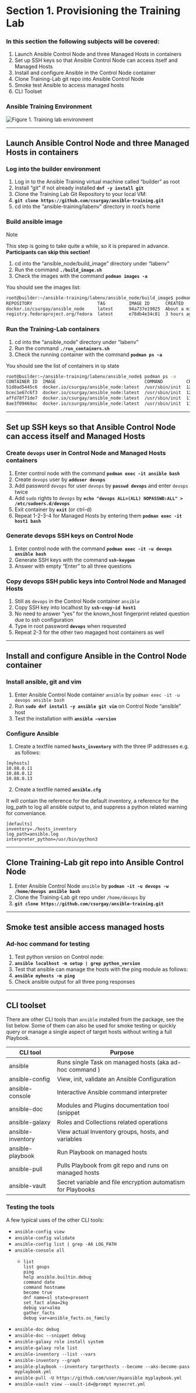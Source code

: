 # Section 1. Provisioning the Training Lab

### In this section the following subjects will be covered:

1.	Launch Ansible Control Node and three Managed Hosts in containers
2.	Set up SSH keys so that Ansible Control Node can access itself and Managed Hosts 
3.	Install and configure Ansible in the Control Node container
4.	Clone Training-Lab git repo into Ansible Control Node
5.	Smoke test Ansible to access managed hosts
6.	CLI Toolset

### Ansible Training Environment

![Figure 1. Training lab environment](https://csurgay.com/ansible/labenv.png)

---
## Launch Ansible Control Node and three Managed Hosts in containers

### Log into the builder environment

1.	Log in to the Ansible Training virtual machine called “builder” as root
2.	Install “git” if not already installed **`dnf -y install git`**
3.	Clone the Training Lab Git Repository to your local VM:
4.	**`git clone https://github.com/csurgay/ansible-training.git`**
5.	cd into the “ansible-training/labenv” directory in root’s home

### Build ansible image

> [!NOTE]
> This step is going to take quite a while, so it is prepared in advance. **Participants can skip this section!**

1.	cd into the “ansible_node/build_image” directory under “labenv”
2.	Run the command **`./build_image.sh`**
3.	Check the images with the command **`podman images -a`**

You should see the images list:

```bash
root@builder:~/ansible-training/labenv/ansible_node/build_image$ podman images -a
REPOSITORY                         TAG         IMAGE ID      CREATED             SIZE
docker.io/csurgay/ansible_node     latest      94a737e19025  About a minute ago  1.05 GB
registry.fedoraproject.org/fedora  latest      e78db4e34c81  3 hours ago         170 MB
```

### Run the Training-Lab containers

1.	cd into the “ansible_node” directory under “labenv”
2.	Run the command **`./run_containers.sh`**
3.	Check the running container with the command **`podman ps -a`**

You should see the list of containers in `Up` state

```bash
root@builder:~/ansible-training/labenv/ansible_node$ podman ps -a
CONTAINER ID  IMAGE                                  COMMAND         CREATED         STATUS         PORTS                                               NAMES
51d0ad5445c6  docker.io/csurgay/ansible_node:latest  /usr/sbin/init  12 seconds ago  Up 13 seconds  0.0.0.0:2020->22/tcp, 22/tcp                        ansible
bcec1e67c6f3  docker.io/csurgay/ansible_node:latest  /usr/sbin/init  12 seconds ago  Up 12 seconds  0.0.0.0:2021->22/tcp, 0.0.0.0:8081->80/tcp, 22/tcp  host1
affd78f71de7  docker.io/csurgay/ansible_node:latest  /usr/sbin/init  11 seconds ago  Up 12 seconds  0.0.0.0:2022->22/tcp, 0.0.0.0:8082->80/tcp, 22/tcp  host2
8ae3f09469ac  docker.io/csurgay/ansible_node:latest  /usr/sbin/init  11 seconds ago  Up 12 seconds  0.0.0.0:2023->22/tcp, 0.0.0.0:8083->80/tcp, 22/tcp  host3
```

---
## Set up SSH keys so that Ansible Control Node can access itself and Managed Hosts 

### Create `devops` user in Control Node and Managed Hosts containers

1.	Enter control node with the command **`podman exec -it ansible bash`**
2.  Create `devops` user by **`adduser devops`**
3.  Add password `devops` for user `devops` by **`passwd devops`** and enter `devops` twice
4.  Add `sudo` rights to `devops` by **`echo "devops ALL=(ALL) NOPASSWD:ALL" > /etc/sudoers.d/devops`**
5.  Exit container by **`exit`** (or ctrl-d)
6.  Repeat 1-2-3-4 for Managed Hosts by entering them **`podman exec -it host1 bash`**

### Generate devops SSH keys on Control Node

1.	Enter control node with the command **`podman exec -it -u devops ansible bash`**
2.	Generate SSH keys with the command **`ssh-keygen`**
3.	Answer with empty “Enter” to all three questions

### Copy devops SSH public keys into Control Node and Managed Hosts

1.	Still as `devops` in the Control Node container `ansible`
2.	Copy SSH key into localhost by **`ssh-copy-id host1`**
3.	No need to answer “yes” for the known_host fingerprint related question due to ssh configuration
4.	Type in root password **`devops`** when requested
5.	Repeat 2-3 for the other two magaged host containers as well

---
## Install and configure Ansible in the Control Node container

### Install ansible, git and vim

1.  Enter Ansible Control Node container `ansible` by `podman exec -it -u devops ansible bash`
2.	Run **`sudo dnf install -y ansible git vim`** on Control Node “ansible” host
3.	Test the installation with **`ansible –version`**

### Configure Ansible

1.	Create a textfile named **`hosts_inventory`** with the three IP addresses e.g. as follows:
```
[myhosts]
10.88.0.11
10.88.0.12
10.88.0.13
```

2.	Create a textfile named **`ansible.cfg`**

It will contain the reference for the default inventory,
a reference for the log_path to log all ansible output to,
and suppress a python related warning for conveniance.

```
[defaults]
inventory=./hosts_inventory
log_path=ansible.log
interpreter_python=/usr/bin/python3
```

---
## Clone Training-Lab git repo into Ansible Control Node

1.  Enter Ansible Control Node `ansible` by **`podman -it -u devops -w /home/devops ansible bash`**
2.  Clone the Training-Lab git repo under `/home/devops` by
3.  **`git clone https://github.com/csurgay/ansible-training.git`**

---
## Smoke test ansible access managed hosts

### Ad-hoc command for testing

1.	Test python version on Control node:
2.	**`ansible localhost -m setup | grep python_version`** 
1.	Test that ansible can manage the hosts with the ping module as follows:
1.	**`ansible myhosts -m ping`**
1.	Check ansible output for all three pong responses

---
## CLI toolset

There are other CLI tools than `ansible` installed from the package, see the list below. Some
of them can also be used for smoke testing or quickly query or manage a single aspect of target 
hosts without writing a full Playbook.

| CLI tool | Purpose |
|----------|---------|
| ansible | Runs single Task on managed hosts (aka ad-hoc command ) |
| ansible-config | View, init, validate an Ansible Configuration |
| ansible-console | Interactive Ansible command interpreter |
| ansible-doc | Modules and Plugins documentation tool (snippet|
| ansible-galaxy | Roles and Collections related operations |
| ansible-inventory | View actual Inventory groups, hosts, and variables |
| ansible-playbook | Run Playbook on managed hosts |
| ansible-pull | Pulls Playbook from git repo and runs on managed hosts |
| ansible-vault | Secret variable and file encryption automatism for Playbooks |

### Testing the tools

A few typical uses of the other CLI tools:

- `ansible-config view`
- `ansible-config validate`
- `ansible-config list | grep -A6 LOG_PATH`
- `ansible-console all`
  - ```
    list
    list goups
    ping
    help ansible.builtin.debug
    command date
    command hostname
    become true
    dnf name=sl state=present
    set_fact alma=2kg
    debug var=alma
    gather_facts
    debug var=ansible_facts.os_family
    ```
- `ansible-doc debug`
- `ansible-doc --snippet debug`
- `ansible-galaxy role install system`
- `ansible-galaxy role list`
- `ansible-inventory --list --vars`
- `ansible-inventory --graph`
- `ansible-playbook --inventory targethosts --become --aks-become-pass myplaybook.yml`
- `ansible-pull -U https://github.com/user/myansible myplaybook.yml`
- `ansible-vault view --vault-id=@prompt mysecret.yml`
